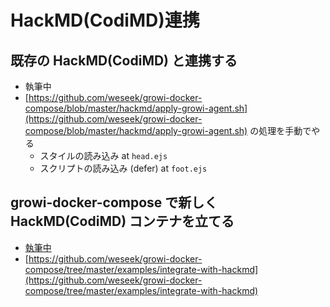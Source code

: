 # HackMD\(CodiMD\)連携

## 既存の HackMD\(CodiMD\) と連携する

* 執筆中
* [https://github.com/weseek/growi-docker-compose/blob/master/hackmd/apply-growi-agent.sh](https://github.com/weseek/growi-docker-compose/blob/master/hackmd/apply-growi-agent.sh) の処理を手動でやる
  * スタイルの読み込み at `head.ejs`
  * スクリプトの読み込み \(defer\) at `foot.ejs`

## growi-docker-compose で新しく HackMD\(CodiMD\) コンテナを立てる

* [執筆中](https://github.com/weseek/growi-docker-compose/blob/master/docker-compose.dev.yml)
* [https://github.com/weseek/growi-docker-compose/tree/master/examples/integrate-with-hackmd](https://github.com/weseek/growi-docker-compose/tree/master/examples/integrate-with-hackmd)



